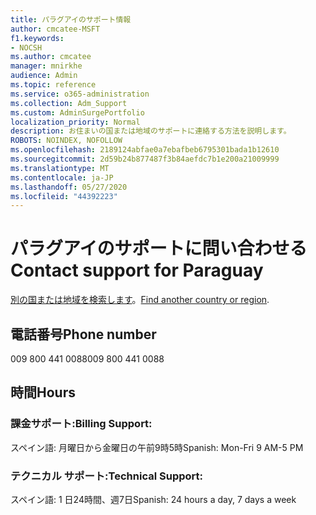 ```yaml
---
title: パラグアイのサポート情報
author: cmcatee-MSFT
f1.keywords:
- NOCSH
ms.author: cmcatee
manager: mnirkhe
audience: Admin
ms.topic: reference
ms.service: o365-administration
ms.collection: Adm_Support
ms.custom: AdminSurgePortfolio
localization_priority: Normal
description: お住まいの国または地域のサポートに連絡する方法を説明します。
ROBOTS: NOINDEX, NOFOLLOW
ms.openlocfilehash: 2189124abfae0a7ebafbeb6795301bada1b12610
ms.sourcegitcommit: 2d59b24b877487f3b84aefdc7b1e200a21009999
ms.translationtype: MT
ms.contentlocale: ja-JP
ms.lasthandoff: 05/27/2020
ms.locfileid: "44392223"
---
```

# <a name="contact-support-for-paraguay"></a><span data-ttu-id="455bf-103">パラグアイのサポートに問い合わせる</span><span class="sxs-lookup"><span data-stu-id="455bf-103">Contact support for Paraguay</span></span>

<span data-ttu-id="455bf-104">[別の国または地域を検索します](../contact-support-for-business-products.md)。</span><span class="sxs-lookup"><span data-stu-id="455bf-104">[Find another country or region](../contact-support-for-business-products.md).</span></span>

## <a name="phone-number"></a><span data-ttu-id="455bf-105">電話番号</span><span class="sxs-lookup"><span data-stu-id="455bf-105">Phone number</span></span>
<span data-ttu-id="455bf-106">009 800 441 0088</span><span class="sxs-lookup"><span data-stu-id="455bf-106">009 800 441 0088</span></span>

## <a name="hours"></a><span data-ttu-id="455bf-107">時間</span><span class="sxs-lookup"><span data-stu-id="455bf-107">Hours</span></span>
### <a name="billing-support"></a><span data-ttu-id="455bf-108">課金サポート:</span><span class="sxs-lookup"><span data-stu-id="455bf-108">Billing Support:</span></span>

<span data-ttu-id="455bf-109">スペイン語: 月曜日から金曜日の午前9時5時</span><span class="sxs-lookup"><span data-stu-id="455bf-109">Spanish: Mon-Fri 9 AM-5 PM</span></span>

### <a name="technical-support"></a><span data-ttu-id="455bf-110">テクニカル サポート:</span><span class="sxs-lookup"><span data-stu-id="455bf-110">Technical Support:</span></span>

<span data-ttu-id="455bf-111">スペイン語: 1 日24時間、週7日</span><span class="sxs-lookup"><span data-stu-id="455bf-111">Spanish: 24 hours a day, 7 days a week</span></span>
